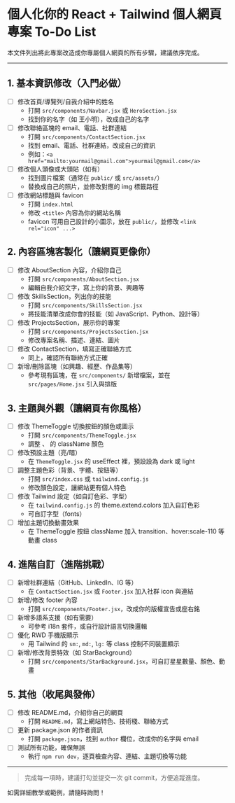 # 個人化你的 React + Tailwind 個人網頁專案 To-Do List

本文件列出將此專案改造成你專屬個人網頁的所有步驟，建議依序完成。

---

## 1. 基本資訊修改（入門必做）
- [ ] 修改首頁/導覽列/自我介紹中的姓名
    - 打開 `src/components/Navbar.jsx` 或 `HeroSection.jsx`
    - 找到你的名字（如 <span>王小明</span>），改成自己的名字
- [ ] 修改聯絡區塊的 email、電話、社群連結
    - 打開 `src/components/ContactSection.jsx`
    - 找到 email、電話、社群連結，改成自己的資訊
    - 例如：`<a href="mailto:yourmail@gmail.com">yourmail@gmail.com</a>`
- [ ] 修改個人頭像或大頭貼（如有）
    - 找到圖片檔案（通常在 `public/` 或 `src/assets/`）
    - 替換成自己的照片，並修改對應的 img 標籤路徑
- [ ] 修改網站標題與 favicon
    - 打開 `index.html`
    - 修改 `<title>` 內容為你的網站名稱
    - favicon 可用自己設計的小圖示，放在 `public/`，並修改 `<link rel="icon" ...>`

## 2. 內容區塊客製化（讓網頁更像你）
- [ ] 修改 AboutSection 內容，介紹你自己
    - 打開 `src/components/AboutSection.jsx`
    - 編輯自我介紹文字，寫上你的背景、興趣等
- [ ] 修改 SkillsSection，列出你的技能
    - 打開 `src/components/SkillsSection.jsx`
    - 將技能清單改成你會的技能（如 JavaScript、Python、設計等）
- [ ] 修改 ProjectsSection，展示你的專案
    - 打開 `src/components/ProjectsSection.jsx`
    - 修改專案名稱、描述、連結、圖片
- [ ] 修改 ContactSection，填寫正確聯絡方式
    - 同上，確認所有聯絡方式正確
- [ ] 新增/刪除區塊（如興趣、經歷、作品集等）
    - 參考現有區塊，在 `src/components/` 新增檔案，並在 `src/pages/Home.jsx` 引入與排版

## 3. 主題與外觀（讓網頁有你風格）
- [ ] 修改 ThemeToggle 切換按鈕的顏色或圖示
    - 打開 `src/components/ThemeToggle.jsx`
    - 調整 <Sun />、<Moon /> 的 className 顏色
- [ ] 修改預設主題（亮/暗）
    - 在 `ThemeToggle.jsx` 的 useEffect 裡，預設設為 dark 或 light
- [ ] 調整主題色彩（背景、字體、按鈕等）
    - 打開 `src/index.css` 或 `tailwind.config.js`
    - 修改顏色設定，讓網站更有個人特色
- [ ] 修改 Tailwind 設定（如自訂色彩、字型）
    - 在 `tailwind.config.js` 的 theme.extend.colors 加入自訂色彩
    - 可自訂字型（fonts）
- [ ] 增加主題切換動畫效果
    - 在 ThemeToggle 按鈕 className 加入 transition、hover:scale-110 等動畫 class

## 4. 進階自訂（進階挑戰）
- [ ] 新增社群連結（GitHub、LinkedIn、IG 等）
    - 在 `ContactSection.jsx` 或 `Footer.jsx` 加入社群 icon 與連結
- [ ] 新增/修改 footer 內容
    - 打開 `src/components/Footer.jsx`，改成你的版權宣告或座右銘
- [ ] 新增多語系支援（如有需要）
    - 可參考 i18n 套件，或自行設計語言切換邏輯
- [ ] 優化 RWD 手機版顯示
    - 用 Tailwind 的 `sm:`, `md:`, `lg:` 等 class 控制不同裝置顯示
- [ ] 新增/修改背景特效（如 StarBackground）
    - 打開 `src/components/StarBackground.jsx`，可自訂星星數量、顏色、動畫

## 5. 其他（收尾與發佈）
- [ ] 修改 README.md，介紹你自己的網頁
    - 打開 `README.md`，寫上網站特色、技術棧、聯絡方式
- [ ] 更新 package.json 的作者資訊
    - 打開 `package.json`，找到 `author` 欄位，改成你的名字與 email
- [ ] 測試所有功能，確保無誤
    - 執行 `npm run dev`，逐頁檢查內容、連結、主題切換等功能

---

> 完成每一項時，建議打勾並提交一次 git commit，方便追蹤進度。

如需詳細教學或範例，請隨時詢問！
